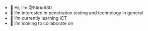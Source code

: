 - 👋 Hi, I’m @Stirio630
- 👀 I’m interested in penetration testing and technology in general
- 🌱 I’m currently learning ICT
- 💞️ I’m looking to collaborate on 


<!---
Stirio630/Stirio630 is a ✨ special ✨ repository because its `README.md` (this file) appears on your GitHub profile.
You can click the Preview link to take a look at your changes.
--->

